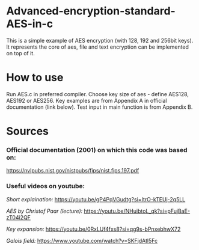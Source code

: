 # Advanced-encryption-standard-AES-in-c
This is a simple example of AES encryption (with 128, 192 and 256bit keys). It represents the core of aes, file and text encryption can be implemented on top of it.
# How to use
Run AES.c in preferred compiler. Choose key size of aes - define AES128, AES192 or AES256. Key examples are from Appendix A in official documentation (link below). Test input in main function is from Appendix B.
# Sources
### Official documentation (2001) on which this code was based on: 

https://nvlpubs.nist.gov/nistpubs/fips/nist.fips.197.pdf

### Useful videos on youtube:

*Short explaination:* https://youtu.be/gP4PqVGudtg?si=ItrO-kTEUj-2q5LL

*AES by Christof Paar (lecture):* https://youtu.be/NHuibtoL_qk?si=pFujBaE-zT04i2QF

*Key expansion:* https://youtu.be/0RxLUf4fxs8?si=qg9s-bPnxebhwX72

*Galois field:* https://www.youtube.com/watch?v=SKFjdAtl5Fc

